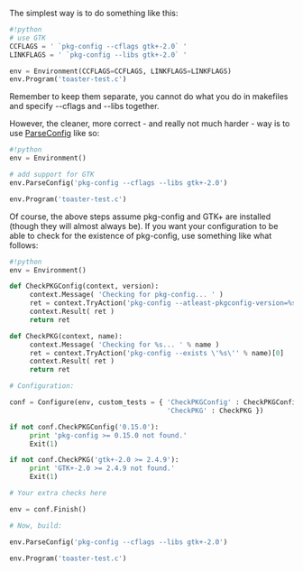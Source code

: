 
The simplest way is to do something like this: 


```python
#!python
# use GTK
CCFLAGS = ' `pkg-config --cflags gtk+-2.0` '
LINKFLAGS = ' `pkg-config --libs gtk+-2.0` '

env = Environment(CCFLAGS=CCFLAGS, LINKFLAGS=LINKFLAGS)
env.Program('toaster-test.c')
```
Remember to keep them separate, you cannot do what you do in makefiles and specify --cflags and --libs together. 

However, the cleaner, more correct - and really not much harder - way is to use [ParseConfig](ParseConfig) like so: 


```python
#!python
env = Environment()

# add support for GTK
env.ParseConfig('pkg-config --cflags --libs gtk+-2.0')

env.Program('toaster-test.c')
```
Of course, the above steps assume pkg-config and GTK+ are installed (though they will almost always be). If you want your configuration to be able to check for the existence of pkg-config, use something like what follows: 


```python
#!python
env = Environment()

def CheckPKGConfig(context, version):
     context.Message( 'Checking for pkg-config... ' )
     ret = context.TryAction('pkg-config --atleast-pkgconfig-version=%s' % version)[0]
     context.Result( ret )
     return ret

def CheckPKG(context, name):
     context.Message( 'Checking for %s... ' % name )
     ret = context.TryAction('pkg-config --exists \'%s\'' % name)[0]
     context.Result( ret )
     return ret

# Configuration:

conf = Configure(env, custom_tests = { 'CheckPKGConfig' : CheckPKGConfig,
                                       'CheckPKG' : CheckPKG })

if not conf.CheckPKGConfig('0.15.0'):
     print 'pkg-config >= 0.15.0 not found.'
     Exit(1)

if not conf.CheckPKG('gtk+-2.0 >= 2.4.9'):
     print 'GTK+-2.0 >= 2.4.9 not found.'
     Exit(1)

# Your extra checks here

env = conf.Finish()

# Now, build:

env.ParseConfig('pkg-config --cflags --libs gtk+-2.0')

env.Program('toaster-test.c')
```